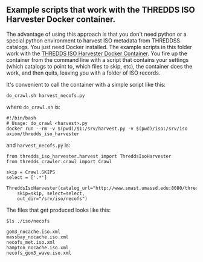 ## Example scripts that work with the THREDDS ISO Harvester Docker container.

The advantage of using this approach is that you don't need python or a special python environment to harvest ISO metadata from THREDDSS catalogs.  You just need Docker installed.  The example scripts in this folder work with the [THREDDS ISO Harvester Docker Container](https://hub.docker.com/r/axiom/thredds_iso_harvester/).   You fire up the container from the command line with a script that contains your settings (which catalogs to point to, which files to skip, etc), the container does the work, and then quits, leaving you with a folder of ISO records.  

It's convenient to call the container with a simple script like this:
```
do_crawl.sh harvest_necofs.py
```
where `do_crawl.sh` is:
```
#!/bin/bash
# Usage: do_crawl <harvest>.py
docker run --rm -v $(pwd)/$1:/srv/harvest.py -v $(pwd)/iso:/srv/iso  axiom/thredds_iso_harvester
```
and `harvest_necofs.py` is:
```
from thredds_iso_harvester.harvest import ThreddsIsoHarvester
from thredds_crawler.crawl import Crawl

skip = Crawl.SKIPS
select = ['.*']

ThreddsIsoHarvester(catalog_url="http://www.smast.umassd.edu:8080/thredds/forecasts.html",
    skip=skip, select=select,
    out_dir="/srv/iso/necofs")
```

The files that get produced looks like this:
```
$ls ./iso/necofs

gom3_nocache.iso.xml     
massbay_nocache.iso.xml   
necofs_met.iso.xml
hampton_nocache.iso.xml
necofs_gom3_wave.iso.xml
```
